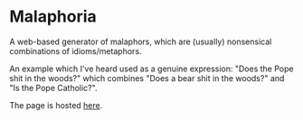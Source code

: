 # Malaphoria

A web-based generator of malaphors, which are (usually) nonsensical combinations of idioms/metaphors.

An example which I've heard used as a genuine expression:
"Does the Pope shit in the woods?"
which combines "Does a bear shit in the woods?" and "Is the Pope Catholic?".

The page is hosted [here](https://github.com/Lumorti/Malaphoria).
